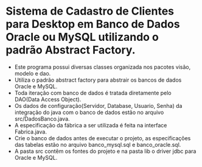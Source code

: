 # Sistema de Cadastro de Clientes para Desktop em Banco de Dados Oracle ou MySQL utilizando o padrão Abstract Factory.
 - Este programa possui diversas classes organizada nos pacotes visão, modelo e dao.<br>
 - Utiliza o padrão abstract factory para abstrair os bancos de dados Oracle e MySQL.
 - Toda iteração com banco de dados é tratada diretamente pelo DAO(Data Access Object).<br>
 - Os dados de configuração(Servidor, Database, Usuario, Senha) da integração do java com o banco de dados estão no arquivo src/DadosBanco.java.<br>
 - A especificação da fábrica a ser utilizada é feita na interface Fabrica.java.
 - Crie o banco de dados antes de executar o projeto, as especificações das tabelas estão no arquivo banco_mysql.sql e banco_oracle.sql.<br>
 - A pasta src contêm os fontes do projeto e na pasta  lib o driver jdbc para Oracle e MySQL.<br>